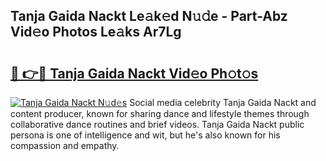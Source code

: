 ## Tanja Gaida Nackt Le𝚊k𝚎d N𝚞𝚍e - Part-Abz Vid𝚎o Photos Le𝚊ks Ar7Lg

# <h2><a href="http://fb37aay.evod.top/?m=Tanja+Gaida+Nackt">🔗 👉🔴 Tanja Gaida Nackt Vid𝚎o Ph𝚘t𝚘s</a></h2>

[![Tanja Gaida Nackt N𝚞d𝚎s](https://i.imgur.com/8V9OHl7.gif)](http://fb37aay.evod.top/?m=Tanja+Gaida+Nackt)
Social media celebrity Tanja Gaida Nackt and content producer, known for sharing dance and lifestyle themes through collaborative dance routines and brief videos. Tanja Gaida Nackt public persona is one of intelligence and wit, but he's also known for his compassion and empathy. 
